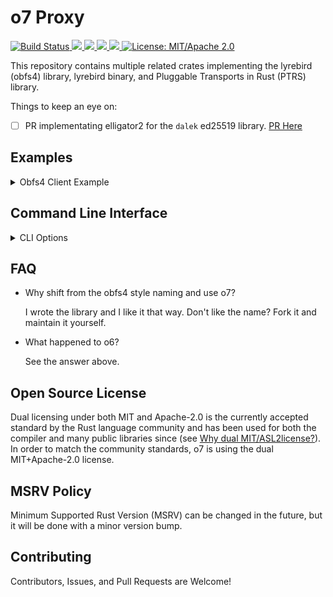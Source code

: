 # o7 Proxy

<p>
  <a href="https://github.com/jmwample/o7/actions/workflows/rust.yml">
    <img src="https://github.com/jmwample/o7/actions/workflows/rust.yml/badge.svg?branch=main" alt="Build Status">
  <a href="https://codecov.io/gh/jmwample/o7" > 
    <img src="https://codecov.io/gh/jmwample/o7/graph/badge.svg?token=0lMlrA32xd"/> 
  </a>
  <a href="https://deps.rs/repo/github/jmwample/o7">
    <img src="https://deps.rs/repo/github/jmwample/o7/status.svg">
  </a>
  <a href="https://crates.io/crates/o7">
    <img src="https://img.shields.io/crates/v/o7.svg">
  </a>
  <a href="https://docs.rs/o7">
    <img src="https://docs.rs/o7/badge.svg">
  </a>
  <a href="https://doc.rust-lang.org/1.6.0/complement-project-faq.html#why-dual-mitasl2-license">
    <img src="https://img.shields.io/badge/license-MIT%2FApache--2.0-blue" alt="License: MIT/Apache 2.0">
  </a>
</p>


This repository contains multiple related crates implementing the lyrebird (obfs4) library,
lyrebird binary, and Pluggable Transports in Rust (PTRS) library. 

Things to keep an eye on:

- [ ] PR implementating elligator2 for the `dalek` ed25519 library. [PR Here](https://github.com/dalek-cryptography/curve25519-dalek/pull/612)


## Examples

<details>
<summary>Obfs4 Client Example</summary>

```rs
let client = Client::from_param_str("");

let mut conn = tokio::net::TcpStream::Connect();

c = client.wrap(&mut conn);

```

</details>

## Command Line Interface


<details>
<summary>CLI Options</summary>

can be compiled and run, or run using the rust binary

```sh
cargo install .....
```

</details>

## FAQ

* Why shift from the obfs4 style naming and use o7? 

    I wrote the library and I like it that way. Don't like the name? Fork it
    and maintain it yourself.

* What happened to o6? 

    See the answer above.

## Open Source License

Dual licensing under both MIT and Apache-2.0 is the currently accepted standard by the Rust language
community and has been used for both the compiler and many public libraries since (see
[Why dual MIT/ASL2license?](https://doc.rust-lang.org/1.6.0/complement-project-faq.html#why-dual-mitasl2-license)).
In order to match the community standards, o7 is using the dual MIT+Apache-2.0 license.

## MSRV Policy

Minimum Supported Rust Version (MSRV) can be changed in the future, but it will be done with a minor version bump.

## Contributing

Contributors, Issues, and Pull Requests are Welcome!
